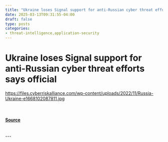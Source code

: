 ```yaml
---
title: "Ukraine loses Signal support for anti-Russian cyber threat efforts says official"
date: 2025-03-13T09:31:55-04:00
draft: false
type: posts
categories: 
- threat-intelligence,application-security
---
```

# Ukraine loses Signal support for anti-Russian cyber threat efforts says official
https://files.cyberriskalliance.com/wp-content/uploads/2022/11/Russia-Ukraine-e1668102087811.jpg
<br/>

<br/>


#### [Source](https://www.scworld.com/brief/ukraine-loses-signal-support-for-anti-russian-cyber-threat-efforts-says-official)

<br/>
---

